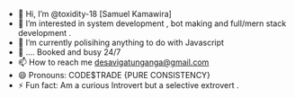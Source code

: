 - 👋 Hi, I’m @toxidity-18 [Samuel Kamawira]
- 👀 I’m interested in system development , bot making and full/mern stack development .
- 🌱 I’m currently polisihing  anything to do with Javascript
- 💞️ .... Booked and busy 24/7
- 📫 How to reach me desavigatunganga@gmail.com
- 😄 Pronouns: CODE$TRADE {PURE CONSISTENCY}
- ⚡ Fun fact: Am a curious Introvert but a selective extrovert .

<!---
toxidity-18/toxidity-18 is a ✨ special ✨ repository because its `README.md` (this file) appears on your GitHub profile.
You can click the Preview link to take a look at your changes.
--->
